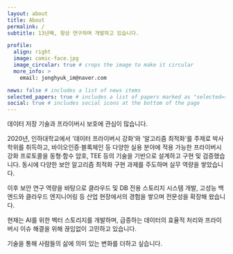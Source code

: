 ```yaml
---
layout: about
title: About
permalink: /
subtitle: 13년째, 항상 연구하며 개발하고 있습니다.

profile:
  align: right
  image: comic-face.jpg
  image_circular: true # crops the image to make it circular
  more_info: >
    email: jonghyuk_im@naver.com

news: false # includes a list of news items
selected_papers: true # includes a list of papers marked as "selected={true}"
social: true # includes social icons at the bottom of the page
---
```


데이터 저장 기술과 프라이버시 보호에 관심이 많습니다.

2020년, 인하대학교에서 '데이터 프라이버시 강화'와 '알고리즘 최적화'를 주제로 박사학위를 취득하고,
바이오인증·블록체인 등 다양한 실용 분야에 적용 가능한 프라이버시 강화 프로토콜을 동형·함수 암호, TEE 등의 기술을 기반으로 설계하고 구현 및 검증했습니다.
동시에 다양한 보안 알고리즘 최적화 구현 과제를 주도하며 실무 역량을 쌓았습니다.

이후 보안 연구 역량을 바탕으로 클라우드 및 DB 전용 스토리지 시스템 개발, 고성능 백엔드와 클라우드 엔지니어링 등 산업 현장에서의 경험을 쌓으며 전문성을 확장해 왔습니다.

현재는 AI를 위한 벡터 스토리지를 개발하며, 급증하는 데이터의 효율적 처리와 프라이버시 이슈 해결을 위해 끊임없이 고민하고 있습니다.

기술을 통해 사람들의 삶에 의미 있는 변화를 더하고 싶습니다.
